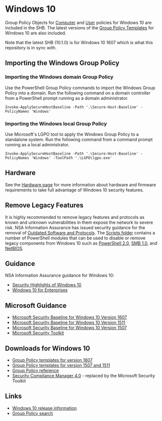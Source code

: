 # Windows 10
Group Policy Objects for [Computer](./Group%20Policy%20Objects/Computer/) and [User](./Group%20Policy%20Objects/User/) policies for Windows 10 are included in the SHB. The latest versions of  the [Group Policy Templates](./Group%20Policy%20Templates/) for Windows 10 are also included.

Note that the latest SHB (10.1.0) is for Windows 10 1607 which is what this repository is in sync with.

## Importing the Windows Group Policy

### Importing the Windows domain Group Policy
Use the PowerShell Group Policy commands to import the Windows Group Policy into a domain. Run the following command on a domain controller from a PowerShell prompt running as a domain administrator. 

```
Invoke-ApplySecureHostBaseline -Path '.\Secure-Host-Baseline' -PolicyNames 'Windows'
```

### Importing the Windows local Group Policy
Use Microsoft's LGPO tool to apply the Windows Group Policy to a standalone system. Run the following command from a command prompt running as a local administrator.

```
Invoke-ApplySecureHostBaseline -Path '.\Secure-Host-Baseline' -PolicyNames 'Windows' -ToolPath '.\LGPO\lgpo.exe'
```

## Hardware
See the [Hardware page](./../Hardware/README.md) for more information about hardware and firmware requirements to take full advantage of Windows 10 security features.

## Remove Legacy Features
It is highly recommended to remove legacy features and protocols as known and unknown vulnerabilities in them expose the network to severe risk. NSA Information Assurance has issued security guidance for the removal of [Outdated Software and Protocols](https://www.iad.gov/iad/library/ia-advisories-alerts/outdated-software-and-protocols-update.cfm). The [Scripts folder](./Scripts/) contains a number of PowerShell modules that can be used to disable or remove legacy components from Windows 10 such as [PowerShell 2.0](./Scripts/PowerShell.psm1), [SMB 1.0](./Scripts/SMB.psm1), and [NetBIOS](./Scripts/NetBIOS.psm1).

## Guidance
NSA Information Assurance guidance for Windows 10:
* [Security Highlights of Windows 10](https://www.iad.gov/iad/library/ia-guidance/security-configuration/operating-systems/security-highlights-of-windows-10.cfm)
* [Windows 10 for Enterprises](https://www.iad.gov/iad/library/ia-guidance/security-tips/windows-10-enterprises.cfm)

## Microsoft Guidance
* [Microsoft Security Baseline for Windows 10 Version 1607](https://blogs.technet.microsoft.com/secguide/2016/10/17/security-baseline-for-windows-10-v1607-anniversary-edition-and-windows-server-2016/)
* [Microsoft Security Baseline for Windows 10 Version 1511](https://blogs.technet.microsoft.com/secguide/2016/01/22/security-baseline-for-windows-10-v1511-threshold-2-final/)
* [Microsoft Security Baseline for Windows 10 Version 1507](https://blogs.technet.microsoft.com/secguide/2016/01/22/security-baseline-for-windows-10-v1507-build-10240-th1-ltsb-update/)
* [Microsoft Security Toolkit](https://www.microsoft.com/en-us/download/details.aspx?id=55319)

## Downloads for Windows 10
* [Group Policy templates for version 1607](https://www.microsoft.com/en-us/download/details.aspx?id=53430)
* [Group Policy templates for version 1507 and 1511](https://www.microsoft.com/en-us/download/details.aspx?id=48257)
* [Group Policy reference](https://www.microsoft.com/en-us/download/details.aspx?id=25250)
* [Security Compliance Manager 4.0](http://go.microsoft.com/fwlink/?LinkId=823534) - replaced by the Microsoft Security Toolkit

## Links
* [Windows 10 release information](https://technet.microsoft.com/en-us/windows/release-info.aspx)
* [Group Policy search](http://gpsearch.azurewebsites.net/)